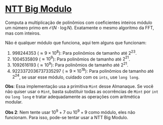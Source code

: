 # [NTT Big Modulo](big_ntt.cpp)

Computa a multiplicação de polinômios com coeficientes inteiros módulo um número primo em $\mathcal{O}(N \cdot \log N)$. Exatamente o mesmo algoritmo da FFT, mas com inteiros.

Não é qualquer módulo que funciona, aqui tem alguns que funcionam:

1. $998244353$ ($\approx 9 \times 10^8$): Para polinômios de tamanho até $2^{23}$.
2. $1004535809$ ($\approx 10^9$): Para polinômios de tamanho até $2^{21}$.
3. $1092616193$ ($\approx 10^9$): Para polinômios de tamanho até $2^{21}$.
4. $9223372036737335297$ ($\approx 9 \times 10^{18}$): Para polinômios de tamanho até $2^{24}$, se usar esse módulo, cuidado com os `ints`, use `long long`.

**Obs**: Essa implementação usa a primitiva `Mint` desse Almanaque. Se você não quiser usar o `Mint`, basta substituir todas as ocorrências de `Mint` por `int` ou `long long` e tratar adequadamente as operações com aritmética modular.

**Obs 2**: Nem tente usar $10^9 + 7$ ou $10^9 + 9$ como módulo, eles não funcionam. Para isso, pode-se tentar usar a NTT Big Modulo.